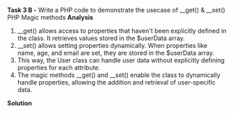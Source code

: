 **Task 3 B -** Write a PHP code to demonstrate the usecase of __get() & __set() PHP Magic methods
**Analysis**

1. __get() allows access to properties that haven't been explicitly defined in the class. It retrieves values stored in the $userData array.
2. __set() allows setting properties dynamically. When properties like name, age, and email are set, they are stored in the $userData array.
3. This way, the User class can handle user data without explicitly defining properties for each attribute.
4. The magic methods __get() and __set() enable the class to dynamically handle properties, allowing the addition and retrieval of user-specific data.

   
**Solution**



